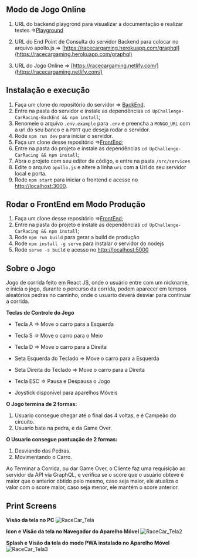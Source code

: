 ## Modo de Jogo Online

1. URL do backend playgrond para visualizar a documentação e realizar testes =>[Playground](https://racecargaming.herokuapp.com/playground)

2. URL do End Point de Consulta do servidor Backend para colocar no arquivo apollo.js => [https://racecargaming.herokuapp.com/graphql](https://racecargaming.herokuapp.com/graphql)

3. URL do Jogo Online => [https://racecargaming.netlify.com/](https://racecargaming.netlify.com/)

## Instalação e execução

1. Faça um clone do repositório do servidor => [BackEnd](https://github.com/mayconline/UpChallenge-CarRacing-BackEnd).
2. Entre na pasta do servidor e instale as dependências `cd UpChallenge-CarRacing-BackEnd && npm install`;
3. Renomeie o arquivo `.env.example` para `.env` e preencha a `MONGO_URL` com a url do seu banco e a `PORT` que deseja rodar o servidor.
4. Rode `npm run dev` para iniciar o servidor.
5. Faça um clone desse repositório =>[FrontEnd](https://github.com/mayconline/UpChallenge-CarRacing);
6. Entre na pasta do projeto e instale as dependências `cd UpChallenge-CarRacing && npm install`;
7. Abra o projeto com seu editor de código, e entre na pasta `/src/services`
8. Edite o arquivo `apollo.js` e altere a linha `uri` com a Url do seu servidor local e porta.
9. Rode `npm start` para iniciar o frontend e acesse no [http://localhost:3000](http://localhost:3000).

## Rodar o FrontEnd em Modo Produção

1. Faça um clone desse repositório =>[FrontEnd](https://github.com/mayconline/UpChallenge-CarRacing);
2. Entre na pasta do projeto e instale as dependências `cd UpChallenge-CarRacing && npm install`;
3. Rode `npm run build` para gerar a build de produção
4. Rode `npm install -g serve` para instalar o servidor do nodejs
5. Rode `serve -s build` e acesso no [http://localhost:5000](http://localhost:5000)

## Sobre o Jogo

Jogo de corrida feito em React JS, onde o usuário entre com um nickname, e inicia o jogo,
durante o percurso da corrida, podem aparecer em tempos aleatórios pedras no caminho, onde
o usuario deverá desviar para continuar a corrida.<br />

**Teclas de Controle do Jogo**

- Tecla A => Move o carro para a Esquerda
- Tecla S => Move o carro para o Meio
- Tecla D => Move o carro para a Direita

- Seta Esquerda do Teclado => Move o carro para a Esquerda
- Seta Direita do Teclado => Move o carro para a Direita

- Tecla ESC => Pausa e Despausa o Jogo

- Joystick disponível para aparelhos Móveis

**O Jogo termina de 2 formas:**<br />

1. Usuario consegue chegar até o final das 4 voltas, e é Campeão do circuito.
2. Usuario bate na pedra, e da Game Over.

**O Usuario consegue pontuação de 2 formas:**<br />

1. Desviando das Pedras.
2. Movimentando o Carro.

Ao Terminar a Corrida, ou dar Game Over, o Cliente faz uma requisição ao servidor da API via
GraphQL, e verifica se o score que o usuário obteve é maior que o anterior obtido pelo mesmo,
caso seja maior, ele atualiza o valor com o score maior, caso seja menor, ele mantém o score anterior.

## Print Screens

**Visão da tela no PC**
![RaceCar_Tela](https://user-images.githubusercontent.com/38052474/74791137-6880ce80-5298-11ea-9372-7186ce6d4223.jpg)

**Icon e Visão da tela no Navegador do Aparelho Móvel**
![RaceCar_Tela2](https://user-images.githubusercontent.com/38052474/74791179-88b08d80-5298-11ea-9424-8f8276762dcb.jpg)

**Splash e Visão da tela do modo PWA instalado no Aparelho Móvel**
![RaceCar_Tela3](https://user-images.githubusercontent.com/38052474/74791196-96fea980-5298-11ea-9497-577826d41da1.jpg)
